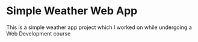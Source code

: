 # Simple Weather Web App
 This is a simple weather app project which I worked on while undergoing a Web Development course
